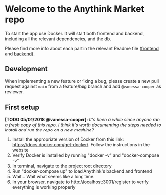 # Welcome to the Anythink Market repo

To start the app use Docker. It will start both frontend and backend, including all the relevant dependencies, and the db.

Please find more info about each part in the relevant Readme file ([frontend](frontend/readme.md) and [backend](backend/README.md)).

## Development

When implementing a new feature or fixing a bug, please create a new pull request against `main` from a feature/bug branch and add `@vanessa-cooper` as reviewer.

## First setup

**[TODO 05/01/2018 @vanessa-cooper]:** _It's been a while since anyone ran a fresh copy of this repo. I think it's worth documenting the steps needed to install and run the repo on a new machine?_
1. Install the appropriate version of Docker from this link: https://docs.docker.com/get-docker/. Follow the instructions in the website
2. Verify Docker is installed by running "docker -v" and "docker-compose -v"
3. In terminal, navigate to the project root directory
4. Run "docker-compose up" to load Anythink's backend and frontend
5. Wait... Wait what seems like a long time.
6. In your browser, navigate to http://localhost:3001/register to verify everything is working properly

